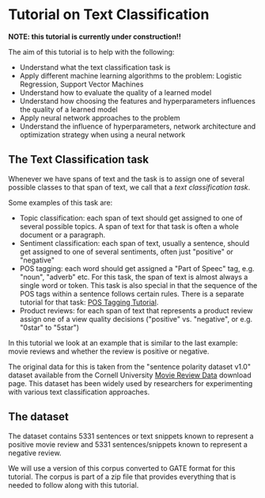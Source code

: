 # Tutorial on Text Classification

**NOTE: this tutorial is currently under construction!!**

The aim of this tutorial is to help with the following:
* Understand what the text classification task is
* Apply different machine learning algorithms to the problem:
  Logistic Regression, Support Vector Machines
* Understand how to evaluate the quality of a learned model
* Understand how choosing the features and hyperparameters influences
  the quality of a learned model
* Apply neural network approaches to the problem
* Understand the influence of hyperparameters, network architecture and
  optimization strategy when using a neural network


## The Text Classification task

Whenever we have spans of text and the task is to assign one of several
possible classes to that span of text, we call that a 
*text classification task*.

Some examples of this task are:
* Topic classification: each span of text should get assigned to one of several
  possible topics. A span of text for that task is often a whole document or a 
  paragraph.
* Sentiment classification: each span of text, usually a sentence, should get
  assigned to one of several sentiments, often just "positive" or "negative"
* POS tagging: each word should get assigned a "Part of Speec" tag, e.g. 
  "noun", "adverb" etc. For this task, the span of text is almost always
  a single word or token. This task is also special in that the sequence of
  the POS tags within a sentence follows certain rules. There is a 
  separate tutorial for that task: [POS Tagging Tutorial](TutPOSTagging).
* Product reviews: for each span of text that represents a product review
  assign one of a view quality decisions ("positive" vs. "negative", or e.g.
  "0star" to "5star")

In this tutorial we look at an example that is similar to the last example:
movie reviews and whether the review is positive or negative.

The original data for this is taken from the "sentence polarity dataset v1.0"
dataset available from the Cornell University 
 [Movie Review Data](http://www.cs.cornell.edu/people/pabo/movie-review-data/)
download page. This dataset has been widely used by researchers for experimenting with 
various text classification approaches. 

## The dataset

The dataset contains 5331 sentences or text snippets known to represent 
a positive movie review and 5331 sentences/snippets known to represent 
a negative review. 

We will use a version of this corpus converted to GATE format for this tutorial.
The corpus is part of a zip file that provides everything that is needed to 
follow along with this tutorial. 


